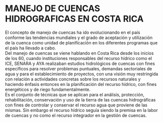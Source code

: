# MANEJO DE CUENCAS HIDROGRAFICAS EN COSTA RICA  

El concepto de manejo de cuencas ha ido evolucionando en el país conforme las tendencias mundiales y el grado de aceptación y utilización de la cuenca  como unidad de planificación   en los diferentes programas que el país ha llevado a cabo.    
Del manejo de cuencas se viene hablando en Costa Rica desde los inicios de los 60, cuando instituciones responsables del recurso hídrico como el ICE, SENARA y AYA  realizaban estudios hidrológicos de cuencas con fines específicos  para resolver problemas puntuales, demandas  sectoriales de agua y para el establecimiento de proyectos, con una visión muy restringida con relación a actividades concretas sobre los recursos naturales y haciendo énfasis entonces en la planificación del recurso hídrico, con fines energéticos y de riego fundamentalmente.  
Es el conjunto de técnicas que se aplican para el análisis, protección, rehabilitación, conservación y uso de la tierra de las cuencas hidrográficas con fines de controlar y conservar el recurso agua que proviene de las mismas. Sin embargo el recurso hídrico seguía siendo la premisa en la labor de cuencas y no como el recurso integrador en la gestión de cuencas.   
